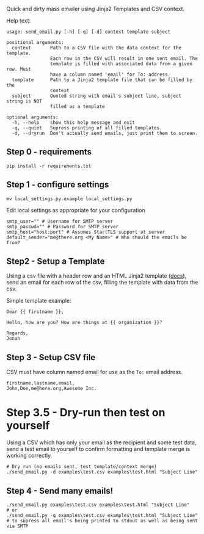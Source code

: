 

Quick and dirty mass emailer using Jinja2 Templates and CSV context. 

Help text:

```
usage: send_email.py [-h] [-q] [-d] context template subject

positional arguments:
  context       Path to a CSV file with the data context for the template.
                Each row in the CSV will result in one sent email. The
                template is filled with associated data from a given row. Must
                have a column named 'email' for To: address.
  template      Path to a Jinja2 template file that can be filled by the
                context
  subject       Quoted string with email's subject line, subject string is NOT
                filled as a template

optional arguments:
  -h, --help    show this help message and exit
  -q, --quiet   Supress printing of all filled templates.
  -d, --dryrun  Don't actually send emails, just print them to screen.
```



## Step 0 - requirements

```
pip install -r requirements.txt
```

## Step 1 - configure settings

```
mv local_settings.py.example local_settings.py
```
Edit local settings as appropriate for your configuration

```
smtp_user="" # Username for SMTP server
smtp_passwd="" # Password for SMTP server
smtp_host="host:port" # Assumes StartTLS support at server
default_sender="me@there.org <My Name>" # Who should the emails be from?
```

## Step2 - Setup a Template

Using a csv file with a header row and an HTML Jinja2 template ([docs](http://jinja.pocoo.org/docs/2.10/templates/)), 
send an email
for each row of the csv, filling the template with data from the csv. 

Simple template example:
```
Dear {{ firstname }},

Hello, how are you? How are things at {{ organization }}?

Regards,
Jonah
```

## Step 3 - Setup CSV file

CSV must have column named email for use as the `To:` email address.

```
firstname,lastname,email,
John,Doe,me@here.org,Awesome Inc.
```

# Step 3.5 - Dry-run then test on yourself
Using a CSV which has only your email as the recipient and some test data, send a test email to yourself to confirm formatting and template merge is working correctly. 

```
# Dry run (no emails sent, test template/context merge)
./send_email.py -d examples\test.csv examples\test.html "Subject Line"
```


## Step 4 - Send many emails!  

```
./send_email.py examples\test.csv examples\test.html "Subject Line"
# or
./send_email.py -q examples\test.csv examples\test.html "Subject Line"
# to supress all email's being printed to stdout as well as being sent via SMTP
```
